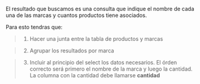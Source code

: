 El resultado que buscamos es una consulta que indique el nombre de cada una de las marcas y cuantos productos tiene asociados.

Para esto tendras que:

> 1. Hacer una junta entre la tabla de productos y marcas

> 2. Agrupar los resultados por marca

> 3. Incluir al principio del select los datos necesarios. El órden correcto será primero el nombre de la marca y luego la cantidad. La columna con la cantidad debe llamarse **cantidad**